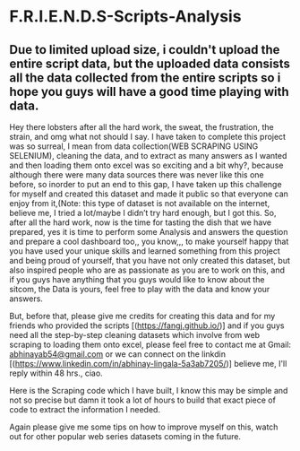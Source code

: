 # F.R.I.E.N.D.S-Scripts-Analysis

## Due to limited upload size, i couldn't upload the entire script data, but the uploaded data consists all the data collected from the entire scripts so i hope you guys will have a good time playing with data.

Hey there lobsters after all the hard work, the sweat, the frustration, the strain, and omg what not should I say. I have taken to complete this project was so surreal, I mean from data collection(WEB SCRAPING USING SELENIUM), cleaning the data, and to extract as many answers as I wanted and then loading them onto excel was so exciting and a bit why?, because although there were many data sources there was never like this one before, so inorder to put an end to this gap, I have taken up this challenge for myself and created this dataset and made it public so that everyone can enjoy from it,(Note: this type of dataset is not available on the internet, believe me, I tried a lot/maybe I didn’t try hard enough, but I got this. 
So, after all the hard work, now is the time for tasting the dish that we have prepared, yes it is time to perform some Analysis and answers the question and prepare a cool dashboard too,, you know,,, to make yourself happy that you have used your unique skills and learned something from this project and being proud of yourself, that you have not only created this dataset, but also inspired people who are as passionate as you are to work on this, and if you guys have anything that you guys would like to know about the sitcom, the Data is yours, feel free to play with the data and know your answers.

But, before that, please give me credits for creating this data and for my friends who provided the scripts [(https://fangj.github.io/)] and if you guys need all the step-by-step cleaning datasets which involve from web scraping to loading them onto excel, please feel free to contact me at Gmail: abhinayab54@gmail.com or we can connect on the linkdin [(https://www.linkedin.com/in/abhinay-lingala-5a3ab7205/)] believe me, I'll reply within 48 hrs., ciao. 

Here is the Scraping code which I have built, I know this may be simple and not so precise but damn it took a lot of hours to build that exact piece of code to extract the information I needed.

Again please give me some tips on how to improve myself on this, watch out for other popular web series datasets coming in the future.
